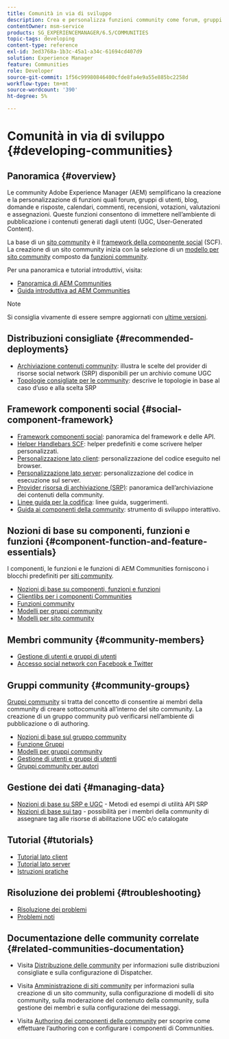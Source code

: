 ```yaml
---
title: Comunità in via di sviluppo
description: Crea e personalizza funzioni community come forum, gruppi di utenti e altro ancora.
contentOwner: msm-service
products: SG_EXPERIENCEMANAGER/6.5/COMMUNITIES
topic-tags: developing
content-type: reference
exl-id: 3ed3768a-1b3c-45a1-a34c-61694cd407d9
solution: Experience Manager
feature: Communities
role: Developer
source-git-commit: 1f56c99980846400cfde8fa4e9a55e885bc2258d
workflow-type: tm+mt
source-wordcount: '390'
ht-degree: 5%

---
```


# Comunità in via di sviluppo  {#developing-communities}

## Panoramica {#overview}

Le community Adobe Experience Manager (AEM) semplificano la creazione e la personalizzazione di funzioni quali forum, gruppi di utenti, blog, domande e risposte, calendari, commenti, recensioni, votazioni, valutazioni e assegnazioni. Queste funzioni consentono di immettere nell’ambiente di pubblicazione i contenuti generati dagli utenti (UGC, User-Generated Content).

La base di un [sito community](overview.md#communitiessites) è il [framework della componente social](scf.md) (SCF). La creazione di un sito community inizia con la selezione di un [modello per sito community](sites-console.md) composto da [funzioni community](functions.md).

Per una panoramica e tutorial introduttivi, visita:

* [Panoramica di AEM Communities](overview.md)
* [Guida introduttiva ad AEM Communities](getting-started.md)

>[!NOTE]
> 
>Si consiglia vivamente di essere sempre aggiornati con [ultime versioni](deploy-communities.md#latest-releases).

## Distribuzioni consigliate {#recommended-deployments}

* [Archiviazione contenuti community](working-with-srp.md): illustra le scelte del provider di risorse social network (SRP) disponibili per un archivio comune UGC
* [Topologie consigliate per le community](topologies.md): descrive le topologie in base al caso d’uso e alla scelta SRP

## Framework componenti social {#social-component-framework}

* [Framework componenti social](scf.md): panoramica del framework e delle API.
* [Helper Handlebars SCF](handlebars-helpers.md): helper predefiniti e come scrivere helper personalizzati.
* [Personalizzazione lato client](client-customize.md): personalizzazione del codice eseguito nel browser.
* [Personalizzazione lato server](server-customize.md): personalizzazione del codice in esecuzione sul server.
* [Provider risorsa di archiviazione (SRP)](srp.md): panoramica dell’archiviazione dei contenuti della community.
* [Linee guida per la codifica](code-guide.md): linee guida, suggerimenti.
* [Guida ai componenti della community](components-guide.md): strumento di sviluppo interattivo.

## Nozioni di base su componenti, funzioni e funzioni {#component-function-and-feature-essentials}

I componenti, le funzioni e le funzioni di AEM Communities forniscono i blocchi predefiniti per [siti community](sites-console.md).

* [Nozioni di base su componenti, funzioni e funzioni](essentials.md)
* [Clientlibs per i componenti Communities](clientlibs.md)
* [Funzioni community](functions.md)
* [Modelli per gruppi community](tools-groups.md)
* [Modelli per sito community](sites.md)

## Membri community {#community-members}

* [Gestione di utenti e gruppi di utenti](users.md)
* [Accesso social network con Facebook e Twitter](social-login.md)

## Gruppi community {#community-groups}

[Gruppi community](overview.md#communitygroups) si tratta del concetto di consentire ai membri della community di creare sottocomunità all’interno del sito community. La creazione di un gruppo community può verificarsi nell’ambiente di pubblicazione o di authoring.

* [Nozioni di base sul gruppo community](essentials-groups.md)
* [Funzione Gruppi](functions.md#groups-function)
* [Modelli per gruppi community](tools-groups.md)
* [Gestione di utenti e gruppi di utenti](users.md)
* [Gruppi community per autori](creating-groups.md)

## Gestione dei dati {#managing-data}

* [Nozioni di base su SRP e UGC](srp-and-ugc.md) - Metodi ed esempi di utilità API SRP
* [Nozioni di base sui tag](tag.md) - possibilità per i membri della community di assegnare tag alle risorse di abilitazione UGC e/o catalogate

## Tutorial {#tutorials}

* [Tutorial lato client](tutorials.md#client-side-customization)
* [Tutorial lato server](tutorials.md#server-side-customization)
* [Istruzioni pratiche](tutorials.md#how-to-instructions)

## Risoluzione dei problemi {#troubleshooting}

* [Risoluzione dei problemi](troubleshooting.md)
* [Problemi noti](/help/release-notes/release-notes.md)

## Documentazione delle community correlate {#related-communities-documentation}

* Visita [Distribuzione delle community](deploy-communities.md) per informazioni sulle distribuzioni consigliate e sulla configurazione di Dispatcher.

* Visita [Amministrazione di siti community](administer-landing.md) per informazioni sulla creazione di un sito community, sulla configurazione di modelli di sito community, sulla moderazione del contenuto della community, sulla gestione dei membri e sulla configurazione dei messaggi.

* Visita [Authoring dei componenti delle community](author-communities.md) per scoprire come effettuare l’authoring con e configurare i componenti di Communities.

